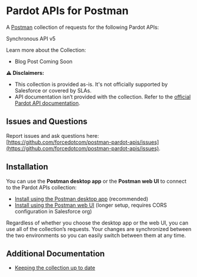 # Pardot APIs for Postman

A [Postman](https://www.postman.com) collection of requests for the following Pardot APIs:

Synchronous API v5

Learn more about the Collection:
- Blog Post Coming Soon

**⚠️ Disclaimers:**
- This collection is provided as-is. It's not officially supported by Salesforce or covered by SLAs.
- API documentation isn’t provided with the collection. Refer to the [official Pardot API documentation](https://developer.salesforce.com/docs/marketing/pardot/overview).


## Issues and Questions

Report issues and ask questions here: [https://github.com/forcedotcom/postman-pardot-apis/issues](https://github.com/forcedotcom/postman-pardot-apis/issues).


## Installation

You can use the **Postman desktop app** or the **Postman web UI** to connect to the Pardot APIs collection:

- [Install using the Postman desktop app](install-with-app.md) (recommended)
- [Install using the Postman web UI](install-with-web.md) (longer setup, requires CORS configuration in Salesforce org)

Regardless of whether you choose the desktop app or the web UI, you can use all of the collection’s requests. Your changes are synchronized between the two environments so you can easily switch between them at any time.


## Additional Documentation

- [Keeping the collection up to date](updating.md)